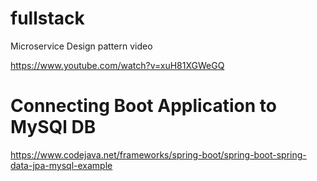 # fullstack



Microservice Design pattern video

https://www.youtube.com/watch?v=xuH81XGWeGQ


# Connecting Boot Application to MySQl DB

https://www.codejava.net/frameworks/spring-boot/spring-boot-spring-data-jpa-mysql-example

